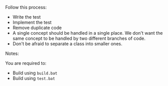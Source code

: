 Follow this process:

- Write the test
- Implement the test
- Remove duplicate code
- A single concept should be handled in a single place. We don't want the same concept to be handled by two different
  branches of code.
- Don't be afraid to separate a class into smaller ones.

Notes:

You are required to:

- Build using `build.bat`
- Build using `test.bat`